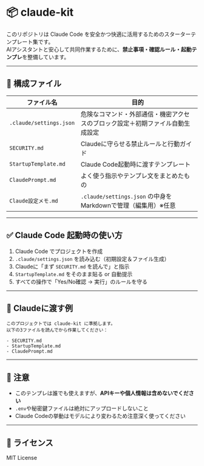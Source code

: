 # 📦 claude-kit

このリポジトリは Claude Code を安全かつ快適に活用するためのスターターテンプレート集です。  
AIアシスタントと安心して共同作業するために、**禁止事項・確認ルール・起動テンプレ**を整備しています。

---

## 🔧 構成ファイル

| ファイル名            | 目的 |
|-----------------------|------|
| `.claude/settings.json` | 危険なコマンド・外部通信・機密アクセスのブロック設定＋初期ファイル自動生成設定 |
| `SECURITY.md`          | Claudeに守らせる禁止ルールと行動ガイド |
| `StartupTemplate.md`   | Claude Code起動時に渡すテンプレート |
| `ClaudePrompt.md`      | よく使う指示やテンプレ文をまとめたもの |
| `Claude設定メモ.md`     | `.claude/settings.json` の中身をMarkdownで管理（編集用）※任意 |

---

## ✅ Claude Code 起動時の使い方

1. Claude Code でプロジェクトを作成  
2. `.claude/settings.json` を読み込む（初期設定＆ファイル生成）  
3. Claudeに「まず `SECURITY.md` を読んで」と指示  
4. `StartupTemplate.md` をそのまま貼る or 自動提示  
5. すべての操作で「Yes/No確認 → 実行」のルールを守る

---

## 📌 Claudeに渡す例

```
このプロジェクトでは claude-kit に準拠します。
以下の3ファイルを読んでから作業してください：

- SECURITY.md
- StartupTemplate.md
- ClaudePrompt.md
```

---

## 🔐 注意

- このテンプレは誰でも使えますが、**APIキーや個人情報は含めないでください**
- `.env`や秘密鍵ファイルは絶対にアップロードしないこと
- Claude Codeの挙動はモデルにより変わるため注意深く使ってください

---

## 📜 ライセンス

MIT License
